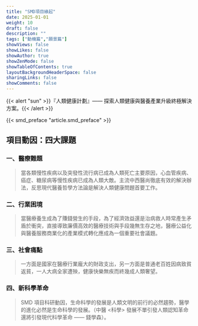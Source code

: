 ```yaml
---
title: "SMD項目緣起"
date: 2025-01-01
weight: 10
draft: false
description: ""
tags: ["動機篇","願景篇"]
showViews: false
showLikes: false
showAuthor: true
showZenMode: false
showTableOfContents: true
layoutBackgroundHeaderSpace: false
sharingLinks: false
showComments: false
---
```




{{< alert "sun" >}}『人類健康計劃』—— 探索人類健康與醫養產業升級終極解決方案。{{< /alert >}}

{{< smd_preface "article.smd_preface" >}}

## 項目動因：四大課題

### 一、醫療難題

>當各類慢性疾病以及突發性流行病已成為人類死亡主要原因，心血管疾病、癌症、糖尿病等慢性疾病已成為人類大敵。主流中西醫尚徹底有效的解決辦法，反思現代醫養哲學方法論是解決人類健康問題首要工作。

### 二、行業困境
>當醫療養生成為了賺錢營生的手段，為了經濟效益還是治病救人時常產生矛盾於衝突，直接導致廉價高效的醫療技術與手段幾無生存之地，醫療公益化與醫養服務商業化的產業模式轉化應成為一個重要社會議題。

### 三、社會痛點
>一方面是國家在醫療行業龐大的財政支出，另一方面是普通老百姓因病致貧返貧，一人大病全家遭殃，健康快樂無疾而終幾成人類奢望。

### 四、新科學革命
> SMD 項目科研動因，生命科學的發展是人類文明的前行的必然趨勢，醫學的進化必然是生命科學的發展。（中醫 <科學> 發展不單引發人類認知革命還將引發現代科學革命 —— 錢學森）。